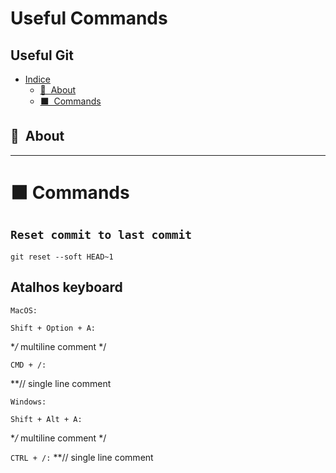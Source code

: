 # Useful Commands

## Useful Git

- [Indice](#indice)
  - [🔖&nbsp; About](#-abaut)
  - [⬛&nbsp; Commands](#-commands)

## 🔖&nbsp; About


----

# ⬛ Commands

## `Reset commit to last commit`
```
git reset --soft HEAD~1
```

## Atalhos keyboard

`MacOS:`
```
Shift + Option + A:
```

**/* multiline comment */

```
CMD + /:
```
**// single line comment

`Windows:`
```
Shift + Alt + A:
```
 **/* multiline comment */

```CTRL + /:```
**// single line comment


